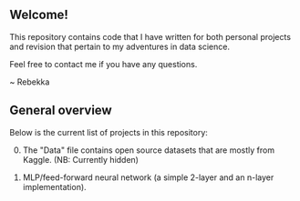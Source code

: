 ## Welcome!

This repository contains code that I have written for both personal projects and revision that pertain to my adventures in data science.

Feel free to contact me if you have any questions.

~ Rebekka

## General overview

Below is the current list of projects in this repository:

0. The "Data" file contains open source datasets that are mostly from Kaggle. (NB: Currently hidden)

1. MLP/feed-forward neural network (a simple 2-layer and an n-layer implementation).